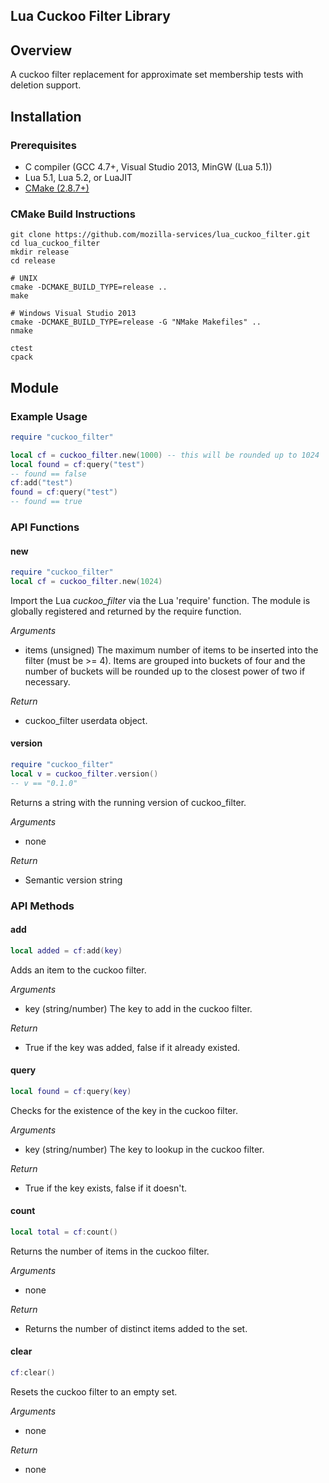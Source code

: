 Lua Cuckoo Filter Library
-------------------------

## Overview
A cuckoo filter replacement for approximate set membership tests with deletion support.

## Installation

### Prerequisites
* C compiler (GCC 4.7+, Visual Studio 2013, MinGW (Lua 5.1))
* Lua 5.1, Lua 5.2, or LuaJIT
* [CMake (2.8.7+)](http://cmake.org/cmake/resources/software.html)

### CMake Build Instructions

    git clone https://github.com/mozilla-services/lua_cuckoo_filter.git
    cd lua_cuckoo_filter 
    mkdir release
    cd release
    
    # UNIX
    cmake -DCMAKE_BUILD_TYPE=release ..
    make

    # Windows Visual Studio 2013
    cmake -DCMAKE_BUILD_TYPE=release -G "NMake Makefiles" ..
    nmake

    ctest
    cpack

## Module

### Example Usage
```lua
require "cuckoo_filter"

local cf = cuckoo_filter.new(1000) -- this will be rounded up to 1024
local found = cf:query("test")
-- found == false
cf:add("test")
found = cf:query("test")
-- found == true
```

### API Functions

#### new
```lua
require "cuckoo_filter"
local cf = cuckoo_filter.new(1024)
```

Import the Lua _cuckoo_filter_ via the Lua 'require' function. The module is
globally registered and returned by the require function.

*Arguments*
- items (unsigned) The maximum number of items to be inserted into the filter
  (must be >= 4). Items are grouped into buckets of four and the number of
  buckets will be rounded up to the closest power of two if necessary.

*Return*
- cuckoo_filter userdata object.

#### version
```lua
require "cuckoo_filter"
local v = cuckoo_filter.version()
-- v == "0.1.0"
```

Returns a string with the running version of cuckoo_filter.

*Arguments*
- none

*Return*
- Semantic version string

### API Methods

#### add
```lua
local added = cf:add(key)
```

Adds an item to the cuckoo filter.

*Arguments*
- key (string/number) The key to add in the cuckoo filter.

*Return*
- True if the key was added, false if it already existed.

#### query
```lua
local found = cf:query(key)
```

Checks for the existence of the key in the cuckoo filter.

*Arguments*
- key (string/number) The key to lookup in the cuckoo filter.

*Return*
- True if the key exists, false if it doesn't.

#### count
```lua
local total = cf:count()
```

Returns the number of items in the cuckoo filter.

*Arguments*
- none

*Return*
- Returns the number of distinct items added to the set.

#### clear
```lua
cf:clear()
```

Resets the cuckoo filter to an empty set.

*Arguments*
- none

*Return*
- none
